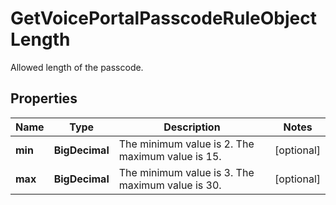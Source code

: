 

# GetVoicePortalPasscodeRuleObjectLength

Allowed length of the passcode.

## Properties

| Name | Type | Description | Notes |
|------------ | ------------- | ------------- | -------------|
|**min** | **BigDecimal** | The minimum value is 2. The maximum value is 15. |  [optional] |
|**max** | **BigDecimal** | The minimum value is 3. The maximum value is 30. |  [optional] |



